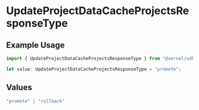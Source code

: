 # UpdateProjectDataCacheProjectsResponseType

## Example Usage

```typescript
import { UpdateProjectDataCacheProjectsResponseType } from "@vercel/sdk/models/updateprojectdatacacheop.js";

let value: UpdateProjectDataCacheProjectsResponseType = "promote";
```

## Values

```typescript
"promote" | "rollback"
```